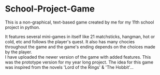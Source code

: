 # School-Project-Game 

This is a non-graphical, text-based game created by me for my 11th school project in python.  
  
It features several mini-games in itself like 21 matchsticks, hangman, hot or cold, etc and follows the player's quest. It also has many chocies throughout the game and the game's ending depends on the choices made by the player.  
I have uploaded the newer version of the game with added features. This was the prototype version for my year long project. The idea for this game was inspired from the novels 'Lord of the Rings' & 'The Hobbit'...
